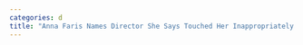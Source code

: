 ```yaml
---
categories: d
title: "Anna Faris Names Director She Says Touched Her Inappropriately On The Set"
---
```

